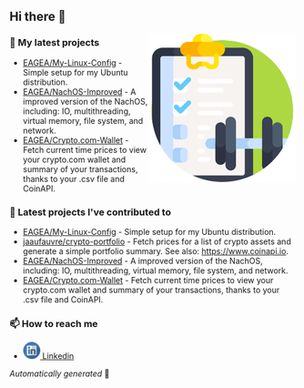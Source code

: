 ## Hi there 👋

<img align="right" src="https://raw.githubusercontent.com/EAGEA/EAGEA/main/assets/muscle_up.svg" width="260">

### 🌱 My latest projects

- [EAGEA/My-Linux-Config](https://github.com/EAGEA/My-Linux-Config) - Simple setup for my Ubuntu distribution.
- [EAGEA/NachOS-Improved](https://github.com/EAGEA/NachOS-Improved) - A improved version of the NachOS, including: IO, multithreading, virtual memory, file system, and network.
- [EAGEA/Crypto.com-Wallet](https://github.com/EAGEA/Crypto.com-Wallet) - Fetch current time prices to view your crypto.com wallet and summary of your transactions, thanks to your .csv file and CoinAPI.

### 🔭 Latest projects I've contributed to

- [EAGEA/My-Linux-Config](https://github.com/EAGEA/My-Linux-Config) - Simple setup for my Ubuntu distribution.
- [jaaufauvre/crypto-portfolio](https://github.com/jaaufauvre/crypto-portfolio) - Fetch prices for a list of crypto assets and generate a simple portfolio summary. See also: https://www.coinapi.io.
- [EAGEA/NachOS-Improved](https://github.com/EAGEA/NachOS-Improved) - A improved version of the NachOS, including: IO, multithreading, virtual memory, file system, and network.
- [EAGEA/Crypto.com-Wallet](https://github.com/EAGEA/Crypto.com-Wallet) - Fetch current time prices to view your crypto.com wallet and summary of your transactions, thanks to your .csv file and CoinAPI.

### 📫 How to reach me
- <a href="https://www.linkedin.com/in/emilien-aufauvre/">
     <img src="https://raw.githubusercontent.com/EAGEA/EAGEA/main/assets/linkedin.svg" width="30" height="30"/>
     Linkedin
</a>

_Automatically generated_ 🤖

